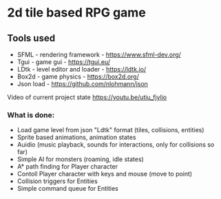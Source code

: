 # 2d tile based RPG game

## Tools used
- SFML - rendering framework - https://www.sfml-dev.org/
- Tgui - game gui - https://tgui.eu/
- LDtk - level editor and loader - https://ldtk.io/
- Box2d - game physics -  https://box2d.org/
- Json load - https://github.com/nlohmann/json

Video of current project state
https://youtu.be/utiu_fjylio

### What is done:
- Load game level from json "Ldtk" format (tiles, collisions, entities)
- Sprite based animations, animation states
- Auidio (music playback, sounds for interactions, only for collisions so far)
- Simple AI for monsters (roaming, idle states)
- A* path finding for Player character
- Contoll Player character with keys and mouse (move to point)
- Collision triggers for Entities
- Simple command queue for Entities
